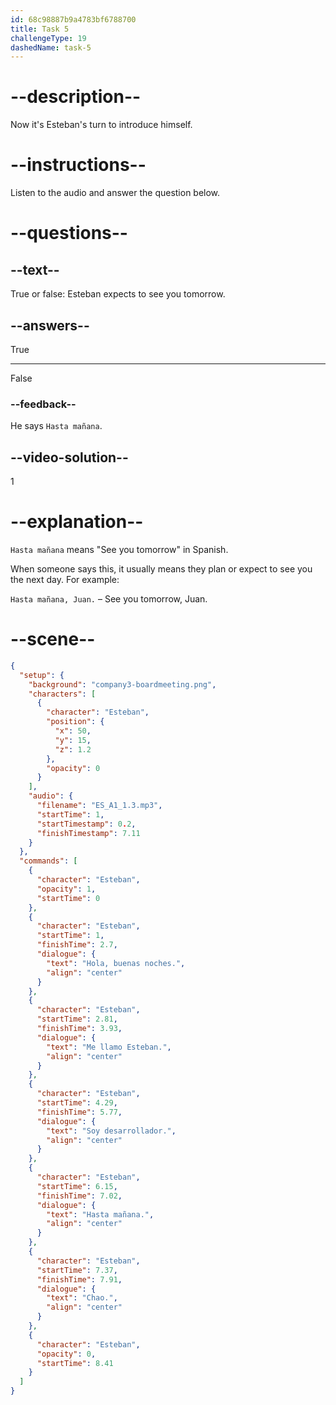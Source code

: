 ```yaml
---
id: 68c98887b9a4783bf6788700
title: Task 5
challengeType: 19
dashedName: task-5
---
```


<!-- (Audio) Esteban: ES_A1_1.3 -->

# --description--

Now it's Esteban's turn to introduce himself.

# --instructions--

Listen to the audio and answer the question below.

# --questions--

## --text--

True or false: Esteban expects to see you tomorrow.

## --answers--

True

---

False

### --feedback--

He says `Hasta mañana`.

## --video-solution--

1

# --explanation--

`Hasta mañana` means "See you tomorrow" in Spanish.

When someone says this, it usually means they plan or expect to see you the next day. For example:

`Hasta mañana, Juan.` – See you tomorrow, Juan.

# --scene--

```json
{
  "setup": {
    "background": "company3-boardmeeting.png",
    "characters": [
      {
        "character": "Esteban",
        "position": {
          "x": 50,
          "y": 15,
          "z": 1.2
        },
        "opacity": 0
      }
    ],
    "audio": {
      "filename": "ES_A1_1.3.mp3",
      "startTime": 1,
      "startTimestamp": 0.2,
      "finishTimestamp": 7.11
    }
  },
  "commands": [
    {
      "character": "Esteban",
      "opacity": 1,
      "startTime": 0
    },
    {
      "character": "Esteban",
      "startTime": 1,
      "finishTime": 2.7,
      "dialogue": {
        "text": "Hola, buenas noches.",
        "align": "center"
      }
    },
    {
      "character": "Esteban",
      "startTime": 2.81,
      "finishTime": 3.93,
      "dialogue": {
        "text": "Me llamo Esteban.",
        "align": "center"
      }
    },
    {
      "character": "Esteban",
      "startTime": 4.29,
      "finishTime": 5.77,
      "dialogue": {
        "text": "Soy desarrollador.",
        "align": "center"
      }
    },
    {
      "character": "Esteban",
      "startTime": 6.15,
      "finishTime": 7.02,
      "dialogue": {
        "text": "Hasta mañana.",
        "align": "center"
      }
    },
    {
      "character": "Esteban",
      "startTime": 7.37,
      "finishTime": 7.91,
      "dialogue": {
        "text": "Chao.",
        "align": "center"
      }
    },
    {
      "character": "Esteban",
      "opacity": 0,
      "startTime": 8.41
    }
  ]
}
```
